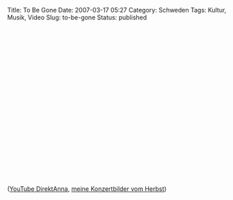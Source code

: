 Title: To Be Gone
Date: 2007-03-17 05:27
Category: Schweden
Tags: Kultur, Musik, Video
Slug: to-be-gone
Status: published

<p>
<object width="425" height="350">
<param name="movie" value="http://www.youtube.com/v/o_CBKkFIzOY"></param><param name="wmode" value="transparent"></param>
<embed src="http://www.youtube.com/v/o_CBKkFIzOY" type="application/x-shockwave-flash" wmode="transparent" width="425" height="350">
</embed>
</object>
  
([YouTube DirektAnna](http://www.youtube.com/watch?v=o_CBKkFIzOY),
[meine Konzertbilder vom
Herbst](http://thomasmarquart.net/gallery/annaternheim/index.html))
</p>

